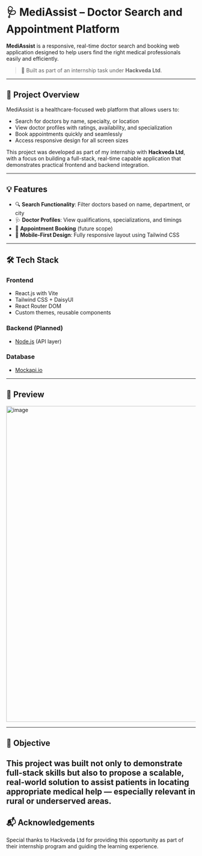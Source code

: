 # 🩺 MediAssist – Doctor Search and Appointment Platform

**MediAssist** is a responsive, real-time doctor search and booking web application designed to help users find the right medical professionals easily and efficiently.

> 🚀 Built as part of an internship task under **Hackveda Ltd**.

---

## 📌 Project Overview

MediAssist is a healthcare-focused web platform that allows users to:
- Search for doctors by name, specialty, or location
- View doctor profiles with ratings, availability, and specialization
- Book appointments quickly and seamlessly
- Access responsive design for all screen sizes

This project was developed as part of my internship with **Hackveda Ltd**, with a focus on building a full-stack, real-time capable application that demonstrates practical frontend and backend integration.

---

## 💡 Features

- 🔍 **Search Functionality**: Filter doctors based on name, department, or city
- 🩺 **Doctor Profiles**: View qualifications, specializations, and timings
- 📅 **Appointment Booking** (future scope)
- 📱 **Mobile-First Design**: Fully responsive layout using Tailwind CSS

---

## 🛠 Tech Stack

### **Frontend**
- React.js with Vite
- Tailwind CSS + DaisyUI
- React Router DOM
- Custom themes, reusable components

### **Backend (Planned)**
- [Node.js](https://nodejs.org ) (API layer)

### **Database**
- [Mockapi.io](https://mockapi.io/)

---
## 📸 Preview

<img width="1281" height="839" alt="image" src="https://github.com/user-attachments/assets/a04538ea-c3af-494d-aa49-dca498b7c5f3" />


---
## 🎯 Objective

This project was built not only to demonstrate full-stack skills but also to propose a scalable, real-world solution to assist patients in locating appropriate medical help — especially relevant in rural or underserved areas.
---

## 📬 Acknowledgements

Special thanks to Hackveda Ltd for providing this opportunity as part of their internship program and guiding the learning experience.
